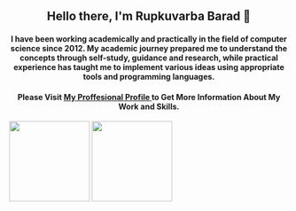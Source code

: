 <h2 align="center">
  Hello there, I'm Rupkuvarba Barad 👋
</h2>

<h4 align="center">
 I have been working academically and practically in the field of computer science since 2012. My academic journey prepared me to understand the concepts through self-study, guidance and research, while practical experience has taught me to implement various ideas using appropriate tools and programming languages.
</h4>

<h4 align="center">
  Please Visit <a href="https://www.linkedin.com/in/rup-barad/" target="_blank"> My Proffesional Profile </a> to Get More Information About My Work and Skills.
</h4>

<div style="display: inline_block;">
<img height="145em" src="https://github-readme-stats-eight-theta.vercel.app/api?username=rupkuvarba&show_icons=true&theme=dracula&include_all_commits=true&count_private=true"/>
<img height="145em" src="https://github-readme-stats-eight-theta.vercel.app/api/top-langs/?username=rupkuvarba&layout=compact&langs_count=8&theme=dracula"/>
</div>
